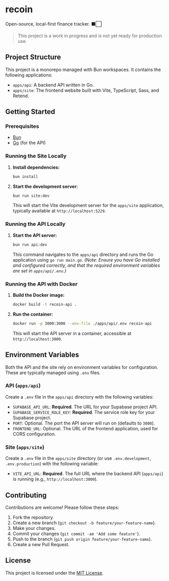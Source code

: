 # recoin

Open-source, local-first finance tracker. ⬛⬜

> This project is a work in progress and is not yet ready for production use.

## Project Structure

This project is a monorepo managed with Bun workspaces. It contains the following applications:

- `apps/api`: A backend API written in Go.
- `apps/site`: The frontend website built with Vite, TypeScript, Sass, and Retend.

## Getting Started

### Prerequisites

- [Bun](https://bun.sh/)
- [Go](https://go.dev/) (for the API)

### Running the Site Locally

1. **Install dependencies:**

   ```bash
   bun install
   ```

2. **Start the development server:**

   ```bash
   bun run site:dev
   ```

   This will start the Vite development server for the `apps/site` application, typically available at `http://localhost:5229`.

### Running the API Locally

1. **Start the API server:**

   ```bash
   bun run api:dev
   ```

   This command navigates to the `apps/api` directory and runs the Go application using `go run main.go`.
   _(Note: Ensure you have Go installed and configured correctly, and that the required environment variables are set in `apps/api/.env`.)_

### Running the API with Docker

1. **Build the Docker image:**

   ```bash
   docker build -t recoin-api .
   ```

2. **Run the container:**

   ```bash
   docker run -p 3000:3000 --env-file ./apps/api/.env recoin-api
   ```

   This will start the API server in a container, accessible at `http://localhost:3000`.

## Environment Variables

Both the API and the site rely on environment variables for configuration. These are typically managed using `.env` files.

### API (`apps/api`)

Create a `.env` file in the `apps/api` directory with the following variables:

- `SUPABASE_API_URL`: **Required**. The URL for your Supabase project API.
- `SUPABASE_SERVICE_ROLE_KEY`: **Required**. The service role key for your Supabase project.
- `PORT`: Optional. The port the API server will run on (defaults to `3000`).
- `FRONTEND_URL`: Optional. The URL of the frontend application, used for CORS configuration.

### Site (`apps/site`)

Create a `.env` file in the `apps/site` directory (or use `.env.development`, `.env.production`) with the following variable:

- `VITE_API_URL`: **Required**. The full URL where the backend API (`apps/api`) is running (e.g., `http://localhost:3000`).

## Contributing

Contributions are welcome! Please follow these steps:

1. Fork the repository.
2. Create a new branch (`git checkout -b feature/your-feature-name`).
3. Make your changes.
4. Commit your changes (`git commit -am 'Add some feature'`).
5. Push to the branch (`git push origin feature/your-feature-name`).
6. Create a new Pull Request.

## License

This project is licensed under the [MIT License](./LICENSE).
